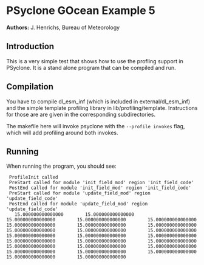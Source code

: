 # PSyclone GOcean Example 5

**Authors:** J. Henrichs, Bureau of Meteorology

## Introduction

This is a very simple test that shows how to use the profling
support in PSyclone. It is a stand alone program that can be compiled
and run. 

## Compilation
You have to compile dl_esm_inf (which is included in external/dl_esm_inf)
and the simple template profiling library in lib/profiling/template.
Instructions for those are are given in the corresponding subdirectories.

The makefile here will invoke psyclone with the ``--profile invokes``
flag, which will add profiling around both invokes.

## Running
When running the program, you should see:
```
 ProfileInit called
 PreStart called for module 'init_field_mod' region 'init_field_code'
 PostEnd called for module 'init_field_mod' region 'init_field_code'
 PreStart called for module 'update_field_mod' region 'update_field_code'
 PostEnd called for module 'update_field_mod' region 'update_field_code'
   15.000000000000000        15.000000000000000        15.000000000000000        15.000000000000000        15.000000000000000        15.000000000000000        15.000000000000000        15.000000000000000        15.000000000000000        15.000000000000000        15.000000000000000        15.000000000000000        15.000000000000000        15.000000000000000        15.000000000000000        15.000000000000000        15.000000000000000        15.000000000000000        15.000000000000000        15.000000000000000        15.000000000000000        15.000000000000000        15.000000000000000        15.000000000000000        15.000000000000000     
```
